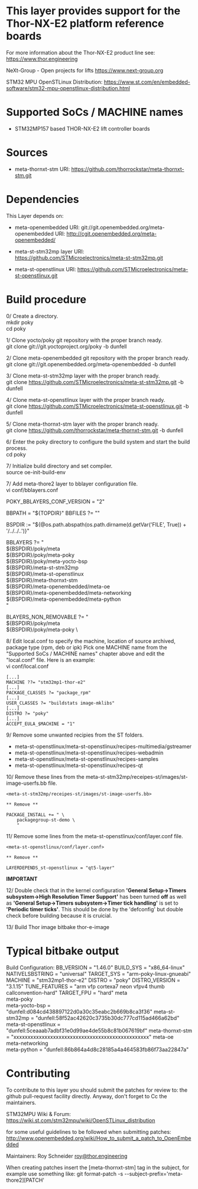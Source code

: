 This layer provides support for the Thor-NX-E2 platform reference boards
========================================================================

For more information about the Thor-NX-E2 product line see:
https://www.thor.engineering

NeXt-Group - Open projects for lifts
https://www.next-group.org

STM32 MPU OpenSTLinux Distribution:
https://www.st.com/en/embedded-software/stm32-mpu-openstlinux-distribution.html


Supported SoCs / MACHINE names
==============================
- STM32MP157 based THOR-NX-E2 lift controller boards


Sources
=======
- meta-thornxt-stm
URI: https://github.com/thorrockstar/meta-thornxt-stm.git


Dependencies
============
This Layer depends on:

- meta-openembedded
URI: git://git.openembedded.org/meta-openembedded
URI: http://cgit.openembedded.org/meta-openembedded/

- meta-st-stm32mp layer
URI: https://github.com/STMicroelectronics/meta-st-stm32mp.git

- meta-st-openstlinux
URI: https://github.com/STMicroelectronics/meta-st-openstlinux.git

Build procedure
===============

0/ Create a directory.  
    mkdir poky  
    cd poky

1/ Clone yocto/poky git repository with the proper branch ready.  
    git clone git://git.yoctoproject.org/poky -b dunfell

2/ Clone meta-openembedded git repository with the proper branch ready.  
    git clone git://git.openembedded.org/meta-openembedded -b dunfell

3/ Clone meta-st-stm32mp layer with the proper branch ready.  
    git clone https://github.com/STMicroelectronics/meta-st-stm32mp.git -b dunfell

4/ Clone meta-st-openstlinux layer with the proper branch ready.  
    git clone https://github.com/STMicroelectronics/meta-st-openstlinux.git -b dunfell

5/ Clone meta-thornxt-stm layer with the proper branch ready.  
    git clone https://github.com/thorrockstar/meta-thornxt-stm.git -b dunfell

6/ Enter the poky directory to configure the build system and start the build process.  
   cd poky

7/ Initialize build directory and set compiler.  
    source oe-init-build-env

7/ Add meta-thore2 layer to bblayer configuration file.  
    vi conf/bblayers.conf

POKY_BBLAYERS_CONF_VERSION = "2"

BBPATH = "${TOPDIR}"
BBFILES ?= ""

BSPDIR := "${@os.path.abspath(os.path.dirname(d.getVar('FILE', True)) + '/../../..')}"

BBLAYERS ?= " \
  ${BSPDIR}/poky/meta \
  ${BSPDIR}/poky/meta-poky \
  ${BSPDIR}/poky/meta-yocto-bsp \
  ${BSPDIR}/meta-st-stm32mp \
  ${BSPDIR}/meta-st-openstlinux \
  ${BSPDIR}/meta-thornxt-stm \
  ${BSPDIR}/meta-openembedded/meta-oe \
  ${BSPDIR}/meta-openembedded/meta-networking \
  ${BSPDIR}/meta-openembedded/meta-python \
"

BLAYERS_NON_REMOVABLE ?= " \
  ${BSPDIR}/poky/meta \
  ${BSPDIR}/poky/meta-poky \

8/ Edit local.conf to specify the machine, location of source archived, package type (rpm, deb or ipk)
Pick one MACHINE name from the "Supported SoCs / MACHINE names" chapter above
and edit the "local.conf" file. Here is an example:  
    vi conf/local.conf

    [...]
    MACHINE ??= "stm32mp1-thor-e2"
    [...]
    PACKAGE_CLASSES ?= "package_rpm"
    [...]
    USER_CLASSES ?= "buildstats image-mklibs"
    [...]
    DISTRO ?= "poky"
    [...]
    ACCEPT_EULA_$MACHINE = "1"

9/ Remove some unwanted recipies from the ST folders.

* meta-st-openstlinux/meta-st-openstlinux/recipes-multimedia/gstreamer
* meta-st-openstlinux/meta-st-openstlinux/recipes-webadmin
* meta-st-openstlinux/meta-st-openstlinux/recipes-samples
* meta-st-openstlinux/meta-st-openstlinux/recipes-qt

10/ Remove these lines from the meta-st-stm32mp/receipes-st/images/st-image-userfs.bb file.

    <meta-st-stm32mp/receipes-st/images/st-image-userfs.bb>
    
    ** Remove **

    PACKAGE_INSTALL += " \
        packagegroup-st-demo \
        "

11/ Remove some lines from the meta-st-openstlinux/conf/layer.conf file.

    <meta-st-openstlinux/conf/layer.conf>

    ** Remove **

    LAYERDEPENDS_st-openstlinux = "qt5-layer"

**IMPORTANT**

12/ Double check that in the kernel configuration **'General Setup->Timers subsystem->High Resolution Timer Support'**
has been turned **off** as well as **'General Setup->Timers subsystem->Timer tick handling'** is set to **'Periodic timer ticks'**.
This should be done by the 'defconfig' but double check before building because it is cruicial.

13/ Build Thor image
    bitbake thor-e-image

Typical bitbake output
======================
Build Configuration:
BB_VERSION           = "1.46.0"
BUILD_SYS            = "x86_64-linux"
NATIVELSBSTRING      = "universal"
TARGET_SYS           = "arm-poky-linux-gnueabi"
MACHINE              = "stm32mp1-thor-e2"
DISTRO               = "poky"
DISTRO_VERSION       = "3.1.15"
TUNE_FEATURES        = "arm vfp cortexa7 neon vfpv4 thumb callconvention-hard"
TARGET_FPU           = "hard"
meta                 
meta-poky            
meta-yocto-bsp       = "dunfell:d084cd438897122d0a30c35eabc2b669b8ca3f36"
meta-st-stm32mp      = "dunfell:58f52ac42620c3735b30dc777cd115ad466a62bd"
meta-st-openstlinux  = "dunfell:5ceaaab7adbf31e0d99ae4de55b8c81b067619bf"
meta-thornxt-stm     = "xxxxxxxxxxxxxxxxxxxxxxxxxxxxxxxxxxxxxxxxxxxxxxxx"
meta-oe              
meta-networking      
meta-python          = "dunfell:86b864a4d8c28185a4a464583fb86f73aa22847a"

Contributing
============
To contribute to this layer you should submit the patches for review to:
the github pull-request facility directly. Anyway, don't forget to
Cc the maintainers.

STM32MPU Wiki & Forum:
https://wiki.st.com/stm32mpu/wiki/OpenSTLinux_distribution

for some useful guidelines to be followed when submitting patches:
http://www.openembedded.org/wiki/How_to_submit_a_patch_to_OpenEmbedded

Maintainers:
Roy Schneider <roy@thor.engineering>

When creating patches insert the [meta-thornxt-stm] tag in the subject, for example
use something like:
git format-patch -s --subject-prefix='meta-thore2][PATCH' <origin>
